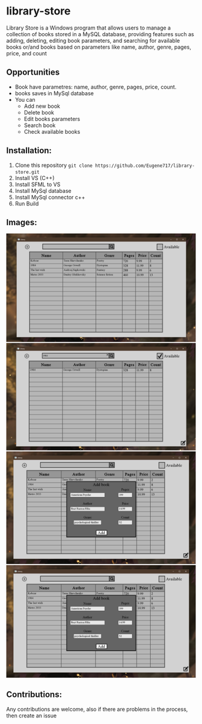 # library-store
Library Store is a Windows program that allows users to manage a collection of books stored in a MySQL database, providing features such as adding, deleting, editing book parameters, and searching for available books or/and books based on parameters like name, author, genre, pages, price, and count

## Opportunities
- Book have parametres: name, author, genre, pages, price, count.
- books saves in MySql database
- You can
  - Add new book
  - Delete book
  - Edit books parameters
  - Search book
  - Check available books

## Installation:
1. Clone this repository `git clone https://github.com/Eugene717/library-store.git`
2. Install VS (C++)
3. Install SFML to VS
4. Install MySql database
5. Install MySql connector c++
6. Run Build

## Images:
![Example Library store program image](https://github.com/Eugene717/library-store/blob/master/assets/1.png)
![Example Library store program image](https://github.com/Eugene717/library-store/blob/master/assets/2.png)
![Example Library store program image](https://github.com/Eugene717/library-store/blob/master/assets/3.png)
![Example Library store program image](https://github.com/Eugene717/library-store/blob/master/assets/4.png)

## Contributions:
Any contributions are welcome, also if there are problems in the process, then create an issue

